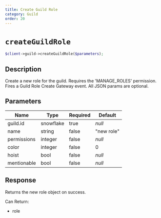 ```yaml
---
title: Create Guild Role
category: Guild
order: 20
---
```


# `createGuildRole`

```php
$client->guild->createGuildRole($parameters);
```

## Description

Create a new role for the guild. Requires the &#039;MANAGE_ROLES&#039; permission.  Fires a Guild Role Create Gateway event. All JSON params are optional.

## Parameters


Name | Type | Required | Default
--- | --- | --- | ---
guild.id | snowflake | true | *null*
name | string | false | &quot;new role&quot;
permissions | integer | false | *null*
color | integer | false | 0
hoist | bool | false | *null*
mentionable | bool | false | *null*

## Response

Returns the new role object on success.

Can Return:

* role
